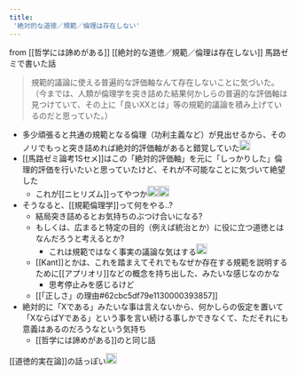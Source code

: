 ```yaml
---
title:
 '絶対的な道徳／規範／倫理は存在しない'
---
```


from [[哲学には諦めがある]]
[[絶対的な道徳／規範／倫理は存在しない]]
馬路ゼミで書いた話
> 規範的議論に使える普遍的な評価軸なんて存在しないことに気づいた。（今までは、人類が倫理学を突き詰めた結果何かしらの普遍的な評価軸は見つけていて、その上に「良いXXとは」等の規範的議論を積み上げているのだと思っていた。）
- 多少頑張ると共通の規範となる倫理（功利主義など）が見出せるから、そのノリでもっと突き詰めれば絶対的評価軸があると錯覚していた<img src='https://scrapbox.io/api/pages/blu3mo-public/blu3mo/icon' alt='blu3mo.icon' height="19.5"/>
- [[馬路ゼミ論考1Sセメ]]はこの「絶対的評価軸」を元に「しっかりした」倫理的評価を行いたいと思っていたけど、それが不可能なことに気づいて絶望した
    - これが[[ニヒリズム]]ってやつか<img src='https://scrapbox.io/api/pages/blu3mo-public/blu3mo/icon' alt='blu3mo.icon' height="19.5"/><img src='https://scrapbox.io/api/pages/blu3mo-public/blu3mo/icon' alt='blu3mo.icon' height="19.5"/>
- そうなると、[[規範倫理学]]って何をやる..?
    - 結局突き詰めるとお気持ちのぶつけ合いになる?
    - もしくは、広まると特定の目的（例えば統治とか）に役に立つ道徳とはなんだろうと考えるとか?
        - これは規範ではなく事実の議論な気はする<img src='https://scrapbox.io/api/pages/blu3mo-public/blu3mo/icon' alt='blu3mo.icon' height="19.5"/>
    - [[Kant]]とかは、これを踏まえてそれでもなぜか存在する規範を説明するために[[アプリオリ]]などの概念を持ち出した、みたいな感じなのかな
        - 思考停止みを感じるけど
    - [[「正しさ」の理由#62cbc5df79e1130000393857]]
- 絶対的に「Xである」みたいな事は言えないから、何かしらの仮定を置いて「XならばYである」という事を言い続ける事しかできなくて、ただそれにも意義はあるのだろうなという気持ち
    - [[哲学には諦めがある]]のと同じ話

[[道徳的実在論]]の話っぽい<img src='https://scrapbox.io/api/pages/blu3mo-public/blu3mo/icon' alt='blu3mo.icon' height="19.5"/>